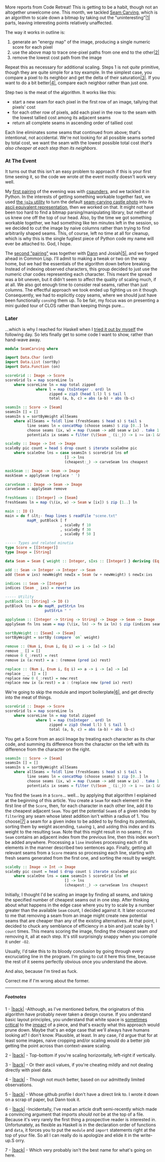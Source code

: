 More reports from Code Retreat! This is getting to be a habit, though not an altogether unwelcome one. This month, we tackled [Seam Carving](en.wikipedia.org/wiki/Seam_carving), which is an algorithm to scale down a bitmap by taking out the "uninteresting"<a name="note-Wed-Oct-22-234842EDT-2014"></a>[|1|](#foot-Wed-Oct-22-234842EDT-2014) parts, leaving interesting points relatively unaffected.

The way it works in outline is:

1.   generate an "energy map" of the image, producing a single numeric score for each pixel
1.   use the above map to trace one-pixel paths from one end to the other<a name="note-Wed-Oct-22-234846EDT-2014"></a>[|2|](#foot-Wed-Oct-22-234846EDT-2014)
1.   remove the lowest cost path from the image

Repeat this as necessary for additional scaling. Steps 1 is not *quite* primitive, though they are quite simple for a toy example. In the simplest case, you compare a pixel to its neighbor and get the delta of their saturation<a name="note-Wed-Oct-22-234849EDT-2014"></a>[|3|](#foot-Wed-Oct-22-234849EDT-2014). If you want to do a bit better<a name="note-Wed-Oct-22-234852EDT-2014"></a>[|4|](#foot-Wed-Oct-22-234852EDT-2014), compare each neighbor rather than just one.

Step two is the meat of the algorithm. It works like this:

-   start a new seam for each pixel in the first row of an image, tallying that pixels' cost
-   for each other row of pixels, add each pixel in the row to the seam with the lowest tallied cost among its adjacent seams
-   return all complete seams in ascending order of tallied cost

Each line eliminates some seams that continued from above; that's intentional, not accidental. We're not looking for all possible seams sorted by total cost, we want the seam with the lowest possible total cost *that's also cheaper at each step than its neighbors*.

### <a name="at-the-event"></a>At The Event

It turns out that this isn't an easy problem to approach if this is your first time seeing it, so the code we wrote *at* the event mostly doesn't work very well.

My [first pairing](https://github.com/CodeRetreatTO/projects/blob/master/2014-10-seam-carving/csaunders-and-inaimathi.py) of the evening was with [csaunders](https://github.com/csaunders), and we tackled it in Python. In the interests of getting something workable together fast, we used [the `jp2a` utility](https://packages.debian.org/wheezy/jp2a) to turn the default [seam-carving castle photo](http://en.wikipedia.org/wiki/Seam_carving#mediaviewer/File:Broadway_tower_edit.jpg) into its [ascii equivalent representation](https://github.com/CodeRetreatTO/projects/blob/master/2014-10-seam-carving/scene.txt), then we worked on that. It might not have been too hard to find a bitmap parsing/manipulating library, but neither of us knew one off the top of our head. Also, by the time we got something workable together, we had something like ten minutes left in the session, so we decided to cut the image by naive columns rather than trying to find arbitrarily shaped seams. This, of course, left no time at all for cleanup, which is why this is the single fugliest piece of Python code my name will ever be attached to. God, I hope.

The [second "pairing"](https://github.com/CodeRetreatTO/projects/blob/master/2014-10-seam-carving/dann-josiah-and-inaimathi.lisp) was together with [Dann](https://github.com/dxnn) and Josiah<a name="note-Wed-Oct-22-234855EDT-2014"></a>[|5|](#foot-Wed-Oct-22-234855EDT-2014), and we forged ahead in Common Lisp. I'll admit to making a tweak or two on the way home, but we had the essentials of the algorithm down before breaking. Instead of indexing observed characters, this group decided to just use the numeric char codes representing each character. This meant the spread was a bit uneven, but it didn't seem to affect the quality of scaling much, if at all. We also got enough time to consider real seams, rather than just columns. The effectful approach we took ended up fighting us on it though. Consequently, we had to explicitly copy seams, where we should just have been functionally `cons`ing them up. To be fair, my focus was on presenting a mini guided tour of CLOS rather than keeping things pure...

### <a name="later"></a>Later

...which is why I reached for Haskell when I [tried it out by myself](https://github.com/CodeRetreatTO/projects/blob/master/2014-10-seam-carving/inaimathi.hs) the following day. So lets finally get to some code I want to show, rather than hand-wave away.

```haskell
module SeamCarving where

import Data.Char (ord)
import Data.List (sortBy)
import Data.Function (on)

scoreGrid :: Image -> Score
scoreGrid ls = map scoreLine ls
    where scoreLine ln = map total zipped
              where l = map (toInteger . ord) ln
                    zipped = zip3 (head l:l) l $ tail l
                    total (a, b, c) = abs (a-b) + abs (b-c)

seamsIn :: Score -> [Seam]
seamsIn [] = []
seamsIn s = sortByWeight allSeams
    where allSeams = foldl line (freshSeams $ head s) $ tail s
          line seams ln = concatMap (choose seams) $ zip [0..] ln
          choose seams (ix, w) = map (\seam -> add seam w ix) . take 1 . sortByWeight $ potentials ix seams
          potentials ix seams = filter (\(Seam _ (i:_)) -> i >= ix-1 && ix+1 >= i) seams

scaleBy :: Image -> Int -> Image
scaleBy pic count = head $ drop count $ iterate scaleOne pic
    where scaleOne lns = case seamsIn $ scoreGrid lns of
                           [] -> lns
                           (cheapest:_) -> carveSeam lns cheapest

maskSeam :: Image -> Seam -> Image
maskSeam = applySeam (replace ' ')

carveSeam :: Image -> Seam -> Image
carveSeam = applySeam remove

freshSeams :: [Integer] -> [Seam]
freshSeams ln = map (\(ix, w) -> Seam w [ix]) $ zip [1..] ln

main :: IO ()
main = do f &lt;- fmap lines $ readFile "scene.txt"
          mapM_ putBlock [ f
                         , scaleBy f 10
                         , scaleBy f 30
                         , scaleBy f 50 ]

----- Types and related minutia
type Score = [[Integer]]
type Image = [String]

data Seam = Seam { weight :: Integer, sIxs :: [Integer] } deriving (Eq, Ord, Show) 

add :: Seam -> Integer -> Integer -> Seam
add (Seam w ixs) newWeight newIx = Seam (w + newWeight) $ newIx:ixs

indices :: Seam -> [Integer]
indices (Seam _ ixs) = reverse ixs

----- Utility
putBlock :: [String] -> IO ()
putBlock lns = do mapM_ putStrLn lns
                  putStrLn " "

applySeam :: (Integer -> String -> String) -> Image -> Seam -> Image
applySeam fn lns seam = map (\(ix, ln) -> fn ix ln) $ zip (indices seam) lns

sortByWeight :: [Seam] -> [Seam]
sortByWeight = sortBy (compare `on` weight)

remove :: (Num i, Enum i, Eq i) => i -> [a] -> [a]
remove _ [] = []
remove 0 (_:rest) = rest
remove ix (a:rest) = a : (remove (pred ix) rest)

replace :: (Num i, Enum i, Eq i) => a -> i -> [a] -> [a]
replace _ _ [] = []
replace new 0 (_:rest) = new:rest
replace new ix (a:rest) = a : (replace new (pred ix) rest)
```

We're going to skip the module and import boilerplate<a name="note-Wed-Oct-22-234904EDT-2014"></a>[|6|](#foot-Wed-Oct-22-234904EDT-2014), and get directly into the meat of things.

```haskell
scoreGrid :: Image -> Score
scoreGrid ls = map scoreLine ls
    where scoreLine ln = map total zipped
              where l = map (toInteger . ord) ln
                    zipped = zip3 (head l:l) l $ tail l
                    total (a, b, c) = abs (a-b) + abs (b-c)
```

You get a Score from an ascii Image by treating each character as its char code, and summing its difference from the character on the left with its difference from the character on the right.

```haskell
seamsIn :: Score -> [Seam]
seamsIn [] = []
seamsIn s = sortByWeight allSeams
    where allSeams = foldl line (freshSeams $ head s) $ tail s
          line seams ln = concatMap (choose seams) $ zip [0..] ln
          choose seams (ix, w) = map (\seam -> add seam w ix) . take 1 . sortByWeight $ potentials ix seams
          potentials ix seams = filter (\(Seam _ (i:_)) -> i >= ix-1 && ix+1 >= i) seams
```

You find the `Seam`s in a `Score`... well... by applying that algorithm I explained at the beginning of this article. You create a `Seam` for each element in the first line of the `Score`, then, for each character in each other line, add it to the cheapest adjacent `Seam`. You get the potential `Seam`s of a given index by `filter`ing any seam whose latest addition isn't within a radius of 1. You choose<a name="note-Wed-Oct-22-234910EDT-2014"></a>[|7|](#foot-Wed-Oct-22-234910EDT-2014) a seam for a given index to be added to by finding its potentials, sorting them by weight ascending, `take`ing `1`, and `add`ing this index and its weight to the resulting `Seam`. Note that this might result in no seams; if no `Seam` contains an adjacent index from the previous line, then this index won't be added anywhere. Processing a `line` involves processing each of its elements in the manner described two sentences ago. Finally, getting all relevant seams from a `Score` means so processing each line, starting with fresh seams generated from the first one, and sorting the result by weight.

```haskell
scaleBy :: Image -> Int -> Image
scaleBy pic count = head $ drop count $ iterate scaleOne pic
    where scaleOne lns = case seamsIn $ scoreGrid lns of
                           [] -> lns
                           (cheapest:_) -> carveSeam lns cheapest
```

Initially, I thought I'd be scaling an image by finding all seams, and taking the specified number of cheapest seams out in one step. After thinking about what happens in the edge case where you try to scale by a number greater than the available `Seam` count, I decided against it. It later occurred to me that removing a seam from an image might create new potential seams that are cheaper than any of the existing alternatives. At that point, I decided to chuck any semblance of efficiency in a bin and just scale by 1 `count` times. This means scoring the image, finding the cheapest seam *and* removing it, all at each step. It's still surprisingly snappy when you compile it under `-O2`.

Usually, I'd take this to its bloody conclusion by going through every excruciating line in the program. I'm going to cut it here this time, because the rest of it seems perfectly obvious once you understand the above.

And also, because I'm tired as fuck.

Correct me if I'm wrong about the former.

* * *
##### Footnotes

1 - <a name="foot-Wed-Oct-22-234842EDT-2014"></a>[|back|](#note-Wed-Oct-22-234842EDT-2014) -Although, as I've mentioned before, the originators of this algorithm have probably never taken a design course. If you understand basic layout principles, you understand that white space is [sometimes](http://www.shutterstock.com/video/clip-673189-stock-footage-wind-turbines-producing-clean-alternative-energy-in-barren-landscape.html?src=rel/671428:4) [critical](http://en.wikipedia.org/wiki/Think_Small) to the [impact](http://en.wikipedia.org/wiki/Pale_Blue_Dot#mediaviewer/File:Pale_Blue_Dot.png) of a piece, and that's exactly what this approach would prune down. Maybe that's an edge case that we'll always have humans looking at? I don't know. Plausible, at least. In any case, I'd argue that for at least some images, naive cropping and/or scaling would do a better job getting the point across than context-aware scaling.

2 - <a name="foot-Wed-Oct-22-234846EDT-2014"></a>[|back|](#note-Wed-Oct-22-234846EDT-2014) - Top-bottom if you're scaling horizontally, left-right if vertically.

3 - <a name="foot-Wed-Oct-22-234849EDT-2014"></a>[|back|](#note-Wed-Oct-22-234849EDT-2014) - Or their ascii values, if you're cheating mildly and not dealing directly with pixel data.

4 - <a name="foot-Wed-Oct-22-234852EDT-2014"></a>[|back|](#note-Wed-Oct-22-234852EDT-2014) - Though not *much* better, based on our admittedly limited observations.

5 - <a name="foot-Wed-Oct-22-234855EDT-2014"></a>[|back|](#note-Wed-Oct-22-234855EDT-2014) - Whose github profile I don't have a direct link to. I wrote it down on a scrap of paper, but Dann took it.

6 - <a name="foot-Wed-Oct-22-234904EDT-2014"></a>[|back|](#note-Wed-Oct-22-234904EDT-2014) -Incidentally, I've read an article draft semi-recently which made a convincing argument that imports *should not* be at the top of a file. Because it's very rarely the first thing a prospective reader is interested in. Unfortunately, as flexible as Haskell is in the declaration order of functions and `data`, it forces you to put the `module` and `import` statements right at the top of your file. So all I can really do is apologize and elide it in the write-up.S orry.

7 - <a name="foot-Wed-Oct-22-234910EDT-2014"></a>[|back|](#note-Wed-Oct-22-234910EDT-2014) - Which very probably isn't the best name for what's going on here.

